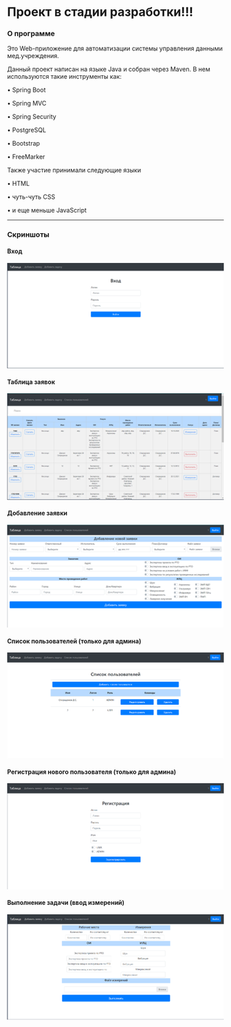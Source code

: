 # Проект в стадии разработки!!!

### О программе
Это Web-приложение для автоматизации системы управления данными мед.учреждения.

Данный проект написан на языке Java и собран через Maven.
В нем используются такие инструменты как:

•	Spring Boot

• Spring MVC

•	Spring Security

•	PostgreSQL

• Bootstrap

•	FreeMarker


Также участие принимали следующие языки

•	HTML

•	чуть-чуть CSS

•	и еще меньше JavaScript

***
### Скриншоты
#### Вход

![Image](screenshots/1.PNG)

#### Таблица заявок

![Image](screenshots/2.PNG)

#### Добавление заявки

![Image](screenshots/3.PNG)

#### Список пользователей (только для админа)

![Image](screenshots/4.PNG)

#### Регистрация нового пользователя (только для админа)

![Image](screenshots/5.PNG)

#### Выполнение задачи (ввод измерений)

![Image](screenshots/7.PNG)
